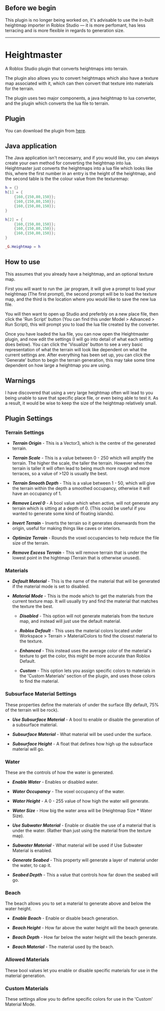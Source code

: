 ## Before we begin
This plugin is no longer being worked on, it's advisable to use the in-built heightmap importer in Roblox Studio — it is more perfomant, has less terracing and is more flexible in regards to generation size.

---

# Heightmaster
A Roblox Studio plugin that converts heightmaps into terrain.

The plugin also allows you to convert heightmaps which also have a texture map associated with it, which can then convert that texture into materials for the terrain.

The plugin uses two major components, a java heightmap to lua converter, and the plugin which converts the lua file to terrain.

## Plugin
You can download the plugin from [here](https://www.roblox.com/library/2768461796/Heightmaster).

## Java application
The Java application isn't neccesarry, and if you would like, you can always create your own method for converting the heightmap into lua. Heightmaster just converts the heightmaps into a lua file which looks like this, where the first number in an entry is the height of the heightmap, and the second table is the the colour value from the texturemap:
```lua
h = {}
h[1] = {
	{160,{150,80,150}};
	{160,{150,80,150}};
	{160,{150,80,150}};
}

h[2] = {
	{160,{150,80,150}};
	{160,{150,80,150}};
	{160,{150,80,150}};
}

_G.Heightmap = h
```
## How to use
This assumes that you already have a heightmap, and an optional texture map.

First you will want to run the .jar program, it will give a prompt to load your heightmap (The first prompt), the second prompt will be to load the texture map, and the third is the location where you would like to save the new lua file.

You will then want to open up Studio and preferbly on a new place file, then click the 'Run Script' button (You can find this under Model > Advanced > Run Script), this will prompt you to load the lua file created by the converter.

Once you have loaded the lua file, you can now open the Heightmaster plugin, and now edit the settings (I will go into detail of what each setting does below). You can click the 'Visualize' button to see a very basic representation of what the terrain will look like dependent on what the current settings are. After everything has been set up, you can click the 'Generate' button to begin the terrain generation, this may take some time dependent on how large a heightmap you are using.

## Warnings
I have discovered that using a very large heightmap often will lead to you being unable to save that specific place file, or even being able to test it. As a result, it would be wise to keep the size of the heightmap relatively small.

## Plugin Settings

### Terrain Settings

* _**Terrain Origin**_ - 
This is a Vector3, which is the centre of the generated terrain.

* _**Terrain Scale**_ - 
This is a value between 0 - 250 which will amplify the terrain. The higher the scale, the taller the terrain. However when the terrain is taller it will often lead to being much more rough and more terraces, so a value of >120 is usually the best.

* _**Terrain Smooth Depth**_ - 
This is a value between 1 - 50, which will give the terrain within the depth a smoothed occupancy, otherwise it will have an occupancy of 1.

* _**Remove Level 0**_ - 
A bool value which when active, will not generate any terrain which is sitting at a depth of 0. (This could be useful if you wanted to generate some kind of floating islands).

* _**Invert Terrain**_ - 
Inverts the terrain so it generates downwards from the origin, useful for making things like caves or interiors.

* _**Optimize Terrain**_ - 
Rounds the voxel occupancies to help reduce the file size of the terrain.

* _**Remove Excess Terrain**_ - 
This will remove terrain that is under the lowest point in the hightmap (Terrain that is otherwise unused).

### Materials

* _**Default Material**_ - 
This is the name of the material that will be generated if the material mode is set to disabled.

* _**Material Mode**_ - 
This is the mode which to get the materials from the current texture map. It will usually try and find the material that matches the texture the best.
	* _**Disabled**_ - 
	This option will not generate materials from the texture map, and instead will just use the default material.

	* _**Roblox Default**_ - 
	This uses the material colors located under Workspace > Terrain > MaterialColors to find the closest material to the texture.

	* _**Enhanced**_ - 
	This instead uses the average color of the material's texture to get the color, this might be more accurate than Roblox Default.

	* _**Custom**_ - 
	This option lets you assign specific colors to materials in the 'Custom Materials' section of the plugin, and uses those colors to find the material.

### Subsurface Material Settings
These properties define the materials of under the surface (By default, 75% of the terrain will be rock).

* _**Use Subsurface Material**_ - 
A bool to enable or disable the generation of a subsurface material.

* _**Subsurface Material**_ - 
What material will be used under the surface.

* _**Subsurface Height**_ - 
A float that defines how high up the subsurface material will go.

### Water
These are the controls of how the water is generated.

* _**Enable Water**_ - 
Enables or disabled water.

* _**Water Occupancy**_ - 
The voxel occupancy of the water.

* _**Water Height**_ - 
A 0 - 255 value of how high the water will generate.

* _**Water Size**_ - 
How big the water area will be (Heightmap Size * Water Size).

* _**Use Subwater Material**_ - 
Enable or disable the use of a material that is under the water. (Rather than just using the material from the texture map).

* _**Subwater Material**_ - 
What material will be used if Use Subwater Material is enabled.

* _**Generate Seabed**_ - 
This property will generate a layer of material under the water, to cap it.

* _**Seabed Depth**_ - 
This a value that controls how far down the seabed will go.

### Beach
The beach allows you to set a material to generate above and below the water height.

* _**Enable Beach**_ - 
Enable or disable beach generation.

* _**Beach Height**_ - 
How far above the water height will the beach generate.

* _**Beach Depth**_ - 
How far below the water height will the beach generate.

* _**Beach Material**_ - 
The material used by the beach.

### Allowed Materials
These bool values let you enable or disable specific materials for use in the material generation.

### Custom Materials
These settings allow you to define specific colors for use in the 'Custom' Material Mode.
